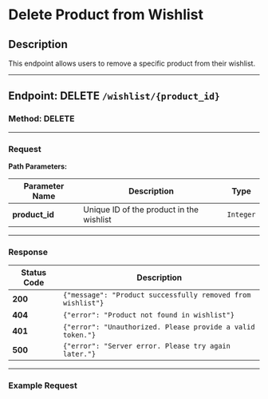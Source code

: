 # Delete Product from Wishlist

## Description
This endpoint allows users to remove a specific product from their wishlist.

---

## Endpoint: **DELETE** `/wishlist/{product_id}`

### Method: **DELETE**

---

### Request



**Path Parameters:**

| Parameter Name | Description                  | Type     |
|----------------|------------------------------|----------|
| **product_id** | Unique ID of the product in the wishlist | `Integer` |

---

### Response

| Status Code | Description                                                  |
|-------------|--------------------------------------------------------------|
| **200**     | `{"message": "Product successfully removed from wishlist"}`  |
| **404**     | `{"error": "Product not found in wishlist"}`                 |
| **401**     | `{"error": "Unauthorized. Please provide a valid token."}`   |
| **500**     | `{"error": "Server error. Please try again later."}`         |

---

### Example Request


